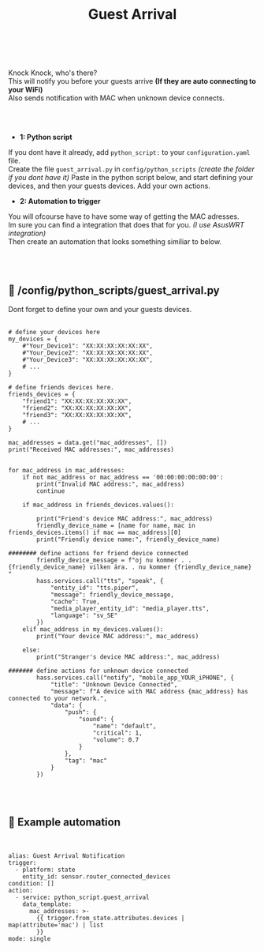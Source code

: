 
<h1 align="center">
<br>

__Guest Arrival__

</h1><br>
<br><br>

Knock Knock, who's there? <br>
This will notify you before your guests arrive __(If they are auto connecting to your WiFi)__ <br>
Also sends notification with MAC when unknown device connects. 

 
<br><br>



- **1: Python script** <br>

If you dont have it already, add `python_script:` to your `configuration.yaml` file. <br>
Create the file `guest_arrival.py` in `config/python_scripts` _(create the folder if you dont have it)_
Paste in the python script below, and start defining your devices, and then your guests devices.
Add your own actions.

- **2: Automation to trigger** <br>

You will ofcourse have to have some way of getting the MAC adresses.  <br>
Im sure you can find a integration that does that for you. _(I use AsusWRT integration)_ <br>
Then create an automation that looks something similiar to below. <br>

<br><br>




## 🦆 /config/python_scripts/guest_arrival.py <br>

Dont forget to define your own and your guests devices.  
<br>


```
# define your devices here
my_devices = {
    #"Your_Device1": "XX:XX:XX:XX:XX:XX",
    #"Your_Device2": "XX:XX:XX:XX:XX:XX",
    #"Your_Device3": "XX:XX:XX:XX:XX:XX",
    # ...
}

# define friends devices here.
friends_devices = {
    "friend1": "XX:XX:XX:XX:XX:XX",    
    "friend2": "XX:XX:XX:XX:XX:XX",   
    "friend3": "XX:XX:XX:XX:XX:XX",   
    # ...
}

mac_addresses = data.get("mac_addresses", [])
print("Received MAC addresses:", mac_addresses)


for mac_address in mac_addresses:
    if not mac_address or mac_address == '00:00:00:00:00:00':
        print("Invalid MAC address:", mac_address)
        continue

    if mac_address in friends_devices.values():

        print("Friend's device MAC address:", mac_address)
        friendly_device_name = [name for name, mac in friends_devices.items() if mac == mac_address][0]
        print("Friendly device name:", friendly_device_name)
        
######## define actions for friend device connected 
        friendly_device_message = f"oj nu kommer . . {friendly_device_name} vilken ära. . nu kommer {friendly_device_name} "
        hass.services.call("tts", "speak", {
            "entity_id": "tts.piper",
            "message": friendly_device_message,
            "cache": True,
            "media_player_entity_id": "media_player.tts",
            "language": "sv_SE"
        })
    elif mac_address in my_devices.values():
        print("Your device MAC address:", mac_address)

    else:
        print("Stranger's device MAC address:", mac_address)
        
####### define actions for unknown device connected 
        hass.services.call("notify", "mobile_app_YOUR_iPHONE", {
            "title": "Unknown Device Connected",
            "message": f"A device with MAC address {mac_address} has connected to your network.",
            "data": {
                "push": {
                    "sound": {
                        "name": "default",
                        "critical": 1,
                        "volume": 0.7
                    }
                },
                "tag": "mac"
            }
        })
```

<br><br>



## 🦆 Example automation <br>


<br>


```
alias: Guest Arrival Notification
trigger:
  - platform: state
    entity_id: sensor.router_connected_devices
condition: []
action:
  - service: python_script.guest_arrival
    data_template:
      mac_addresses: >-
        {{ trigger.from_state.attributes.devices | map(attribute='mac') | list
        }}
mode: single
```

<br><br>

